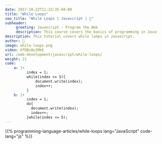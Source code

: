 ```yaml
---
date: 2017-10-22T11:23:35-04:00
title: "While Loops"
seo_title: "While Loops | Javascript | 🦒"
subheader:
     greeting: Javascript - Program the Web
     description: This course covers the basics of programming in Javascript. Work your way through the videos/articles and I'll teach you everything you need to know to make your website more responsive!
description: This tutorial covers while loops in Javascript.
author: 🦒
image: while-loops.png
video: 6fDBz8u1MkE
url: /web-development/javascript/while-loops/
weight: 21
code:
    a: |+
          index = 1;
          while(index <= 5){
              document.write(index);
              index++;
          }
    b: |+
          index = 1;
          do{
            document.write(index);
            index++;
          }while(index <= 5);
---
```


{{% programming-language-articles/while-loops lang="JavaScript" code-lang="js" %}}
